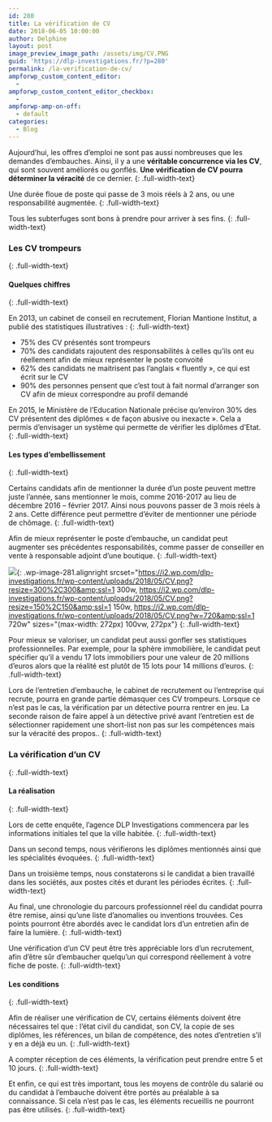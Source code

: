 ```yaml
---
id: 280
title: La vérification de CV
date: 2018-06-05 10:00:00
author: Delphine
layout: post
image_preview_image_path: /assets/img/CV.PNG
guid: 'https://dlp-investigations.fr/?p=280'
permalink: /la-verification-de-cv/
ampforwp_custom_content_editor:
  -
ampforwp_custom_content_editor_checkbox:
  -
ampforwp-amp-on-off:
  - default
categories:
  - Blog
---
```


Aujourd’hui, les offres d’emploi ne sont pas aussi nombreuses que les demandes d’embauches. Ainsi, il y a une **v&eacute;ritable concurrence via les CV**, qui sont souvent am&eacute;lior&eacute;s ou gonfl&eacute;s. **Une v&eacute;rification de CV pourra d&eacute;terminer la v&eacute;racit&eacute;** de ce dernier.
{: .full-width-text}

Une dur&eacute;e floue de poste qui passe de 3 mois r&eacute;els &agrave; 2 ans, ou une responsabilit&eacute; augment&eacute;e.
{: .full-width-text}

Tous les subterfuges sont bons &agrave; prendre pour arriver &agrave; ses fins.
{: .full-width-text}

### Les CV trompeurs
{: .full-width-text}

#### Quelques chiffres
{: .full-width-text}

En 2013, un cabinet de conseil en recrutement, Florian Mantione Institut, a publi&eacute; des statistiques illustratives :
{: .full-width-text}

* 75% des CV pr&eacute;sent&eacute;s sont trompeurs
* 70% des candidats rajoutent des responsabilit&eacute;s &agrave; celles qu’ils ont eu r&eacute;ellement afin de mieux repr&eacute;senter le poste convoit&eacute;
* 62% des candidats ne maitrisent pas l’anglais &laquo; fluently &raquo;, ce qui est &eacute;crit sur le CV
* 90% des personnes pensent que c’est tout &agrave; fait normal d’arranger son CV afin de mieux correspondre au profil demand&eacute;

En 2015, le Minist&egrave;re de l’Education Nationale pr&eacute;cise qu’environ 30% des CV pr&eacute;sentent des dipl&ocirc;mes &laquo; de fa&ccedil;on abusive ou inexacte &raquo;. Cela a permis d’envisager un syst&egrave;me qui permette de v&eacute;rifier les dipl&ocirc;mes d’Etat.
{: .full-width-text}

#### Les types d’embellissement
{: .full-width-text}

Certains candidats afin de mentionner la dur&eacute;e d’un poste peuvent mettre juste l’ann&eacute;e, sans mentionner le mois, comme 2016-2017 au lieu de d&eacute;cembre 2016 – f&eacute;vrier 2017. Ainsi nous pouvons passer de 3 mois r&eacute;els &agrave; 2 ans. Cette diff&eacute;rence peut permettre d’&eacute;viter de mentionner une p&eacute;riode de ch&ocirc;mage.
{: .full-width-text}

Afin de mieux repr&eacute;senter le poste d’embauche, un candidat peut augmenter ses pr&eacute;c&eacute;dentes responsabilit&eacute;s, comme passer de conseiller en vente &agrave; responsable adjoint d’une boutique.
{: .full-width-text}

![](https://i2.wp.com/dlp-investigations.fr/wp-content/uploads/2018/05/CV.png?resize=272%2C272&amp;ssl=1){: .wp-image-281.alignright srcset="https://i2.wp.com/dlp-investigations.fr/wp-content/uploads/2018/05/CV.png?resize=300%2C300&amp;ssl=1 300w, https://i2.wp.com/dlp-investigations.fr/wp-content/uploads/2018/05/CV.png?resize=150%2C150&amp;ssl=1 150w, https://i2.wp.com/dlp-investigations.fr/wp-content/uploads/2018/05/CV.png?w=720&amp;ssl=1 720w" sizes="(max-width: 272px) 100vw, 272px"}
{: .full-width-text}

Pour mieux se valoriser, un candidat peut aussi gonfler ses statistiques professionnelles. Par exemple, pour la sph&egrave;re immobili&egrave;re, le candidat peut sp&eacute;cifier qu’il a vendu 17 lots immobiliers pour une valeur de 20 millions d’euros alors que la r&eacute;alit&eacute; est plut&ocirc;t de 15 lots pour 14 millions d’euros.
{: .full-width-text}

Lors de l’entretien d’embauche, le cabinet de recrutement ou l’entreprise qui recrute, pourra en grande partie d&eacute;masquer ces CV trompeurs. Lorsque ce n’est pas le cas, la v&eacute;rification par un d&eacute;tective pourra rentrer en jeu. La seconde raison de faire appel &agrave; un d&eacute;tective priv&eacute; avant l’entretien est de s&eacute;lectionner rapidement une short-list non pas sur les comp&eacute;tences mais sur la v&eacute;racit&eacute; des propos..
{: .full-width-text}

### La v&eacute;rification d’un CV
{: .full-width-text}

#### La r&eacute;alisation
{: .full-width-text}

Lors de cette enqu&ecirc;te, l’agence DLP Investigations commencera par les informations initiales tel que la ville habit&eacute;e.
{: .full-width-text}

Dans un second temps, nous v&eacute;rifierons les dipl&ocirc;mes mentionn&eacute;s ainsi que les sp&eacute;cialit&eacute;s &eacute;voqu&eacute;es.
{: .full-width-text}

Dans un troisi&egrave;me temps, nous constaterons si le candidat a bien travaill&eacute; dans les soci&eacute;t&eacute;s, aux postes cit&eacute;s et durant les p&eacute;riodes &eacute;crites.
{: .full-width-text}

Au final, une chronologie du parcours professionnel r&eacute;el du candidat pourra &ecirc;tre remise, ainsi qu’une liste d’anomalies ou inventions trouv&eacute;es. Ces points pourront &ecirc;tre abord&eacute;s avec le candidat lors d’un entretien afin de faire la lumi&egrave;re.
{: .full-width-text}

Une v&eacute;rification d’un CV peut &ecirc;tre tr&egrave;s appr&eacute;ciable lors d’un recrutement, afin d’&ecirc;tre s&ucirc;r d’embaucher quelqu’un qui correspond r&eacute;ellement &agrave; votre fiche de poste.
{: .full-width-text}

#### Les conditions
{: .full-width-text}

Afin de r&eacute;aliser une v&eacute;rification de CV, certains &eacute;l&eacute;ments doivent &ecirc;tre n&eacute;cessaires tel que : l’&eacute;tat civil du candidat, son CV, la copie de ses dipl&ocirc;mes, les r&eacute;f&eacute;rences, un bilan de comp&eacute;tence, des notes d’entretien s’il y en a d&eacute;j&agrave; eu un.
{: .full-width-text}

A compter r&eacute;ception de ces &eacute;l&eacute;ments, la v&eacute;rification peut prendre entre 5 et 10 jours.
{: .full-width-text}

Et enfin, ce qui est tr&egrave;s important, tous les moyens de contr&ocirc;le du salari&eacute; ou du candidat &agrave; l’embauche doivent &ecirc;tre port&eacute;s au pr&eacute;alable &agrave; sa connaissance. Si cela n’est pas le cas, les &eacute;l&eacute;ments recueillis ne pourront pas &ecirc;tre utilis&eacute;s.
{: .full-width-text}